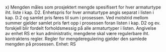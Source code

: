 x) Mengden måles som prosjektert mengde spesifisert for hver armaturtype iht. liste i kap. D2. Enhetspris for hver armaturtype angis separat i listen i kap. D.2 og samlet pris føres til sum i prosessen. Ved motstrid mellom summer gjelder samlet pris ført opp i prosessen foran listen i kap. D2 og ev. forskjell blir fordelt forholdsmessig på alle armaturtyper i listen. Angivelse av enhet RS er kun administrativ, mengdene skal være regulerbare iht. kontraktens regler. Regler for mengderegulering gjelder den samlede mengden på prosessen. Enhet: RS

